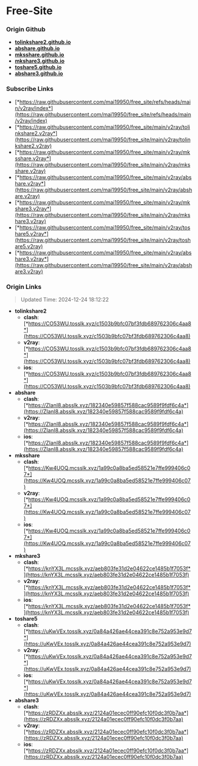 # Free-Site

### Origin Github

- [**tolinkshare2.github.io**](https://github.com/tolinkshare2/tolinkshare2.github.io)
- [**abshare.github.io**](https://github.com/abshare/abshare.github.io)
- [**mksshare.github.io**](https://github.com/mksshare/mksshare.github.io)
- [**mkshare3.github.io**](https://github.com/mkshare3/mkshare3.github.io)
- [**toshare5.github.io**](https://github.com/toshare5/toshare5.github.io)
- [**abshare3.github.io**](https://github.com/abshare3/abshare3.github.io)

### Subscribe Links

- [*https://raw.githubusercontent.com/mai19950/free_site/refs/heads/main/v2ray/index*](https://raw.githubusercontent.com/mai19950/free_site/refs/heads/main/v2ray/index)
- [*https://raw.githubusercontent.com/mai19950/free_site/main/v2ray/tolinkshare2.v2ray*](https://raw.githubusercontent.com/mai19950/free_site/main/v2ray/tolinkshare2.v2ray)
- [*https://raw.githubusercontent.com/mai19950/free_site/main/v2ray/mksshare.v2ray*](https://raw.githubusercontent.com/mai19950/free_site/main/v2ray/mksshare.v2ray)
- [*https://raw.githubusercontent.com/mai19950/free_site/main/v2ray/abshare.v2ray*](https://raw.githubusercontent.com/mai19950/free_site/main/v2ray/abshare.v2ray)
- [*https://raw.githubusercontent.com/mai19950/free_site/main/v2ray/mkshare3.v2ray*](https://raw.githubusercontent.com/mai19950/free_site/main/v2ray/mkshare3.v2ray)
- [*https://raw.githubusercontent.com/mai19950/free_site/main/v2ray/toshare5.v2ray*](https://raw.githubusercontent.com/mai19950/free_site/main/v2ray/toshare5.v2ray)
- [*https://raw.githubusercontent.com/mai19950/free_site/main/v2ray/abshare3.v2ray*](https://raw.githubusercontent.com/mai19950/free_site/main/v2ray/abshare3.v2ray)

### Origin Links

> Updated Time: 2024-12-24 18:12:22

- **tolinkshare2**
  - **clash**: [*https://CO53WU.tosslk.xyz/c1503b9bfc07bf3fdb689762306c4aa8*](https://CO53WU.tosslk.xyz/c1503b9bfc07bf3fdb689762306c4aa8)
  - **v2ray**: [*https://CO53WU.tosslk.xyz/c1503b9bfc07bf3fdb689762306c4aa8*](https://CO53WU.tosslk.xyz/c1503b9bfc07bf3fdb689762306c4aa8)
  - **ios**: [*https://CO53WU.tosslk.xyz/c1503b9bfc07bf3fdb689762306c4aa8*](https://CO53WU.tosslk.xyz/c1503b9bfc07bf3fdb689762306c4aa8)
- **abshare**
  - **clash**: [*https://ZIanI8.absslk.xyz/182340e59857f588cac9589f9fdf6c4a*](https://ZIanI8.absslk.xyz/182340e59857f588cac9589f9fdf6c4a)
  - **v2ray**: [*https://ZIanI8.absslk.xyz/182340e59857f588cac9589f9fdf6c4a*](https://ZIanI8.absslk.xyz/182340e59857f588cac9589f9fdf6c4a)
  - **ios**: [*https://ZIanI8.absslk.xyz/182340e59857f588cac9589f9fdf6c4a*](https://ZIanI8.absslk.xyz/182340e59857f588cac9589f9fdf6c4a)
- **mksshare**
  - **clash**: [*https://Kw4UOQ.mcsslk.xyz/1a99c0a8ba5ed58521e7ffe999406c07*](https://Kw4UOQ.mcsslk.xyz/1a99c0a8ba5ed58521e7ffe999406c07)
  - **v2ray**: [*https://Kw4UOQ.mcsslk.xyz/1a99c0a8ba5ed58521e7ffe999406c07*](https://Kw4UOQ.mcsslk.xyz/1a99c0a8ba5ed58521e7ffe999406c07)
  - **ios**: [*https://Kw4UOQ.mcsslk.xyz/1a99c0a8ba5ed58521e7ffe999406c07*](https://Kw4UOQ.mcsslk.xyz/1a99c0a8ba5ed58521e7ffe999406c07)
- **mkshare3**
  - **clash**: [*https://knYX3L.mcsslk.xyz/aeb803fe31d2e04622ce1485b1f7053f*](https://knYX3L.mcsslk.xyz/aeb803fe31d2e04622ce1485b1f7053f)
  - **v2ray**: [*https://knYX3L.mcsslk.xyz/aeb803fe31d2e04622ce1485b1f7053f*](https://knYX3L.mcsslk.xyz/aeb803fe31d2e04622ce1485b1f7053f)
  - **ios**: [*https://knYX3L.mcsslk.xyz/aeb803fe31d2e04622ce1485b1f7053f*](https://knYX3L.mcsslk.xyz/aeb803fe31d2e04622ce1485b1f7053f)
- **toshare5**
  - **clash**: [*https://uKwVEx.tosslk.xyz/0a84a426ae44cea391c8e752a953e9d7*](https://uKwVEx.tosslk.xyz/0a84a426ae44cea391c8e752a953e9d7)
  - **v2ray**: [*https://uKwVEx.tosslk.xyz/0a84a426ae44cea391c8e752a953e9d7*](https://uKwVEx.tosslk.xyz/0a84a426ae44cea391c8e752a953e9d7)
  - **ios**: [*https://uKwVEx.tosslk.xyz/0a84a426ae44cea391c8e752a953e9d7*](https://uKwVEx.tosslk.xyz/0a84a426ae44cea391c8e752a953e9d7)
- **abshare3**
  - **clash**: [*https://zRDZXx.absslk.xyz/2124a01ecec0ff90efc10f0dc3f0b7aa*](https://zRDZXx.absslk.xyz/2124a01ecec0ff90efc10f0dc3f0b7aa)
  - **v2ray**: [*https://zRDZXx.absslk.xyz/2124a01ecec0ff90efc10f0dc3f0b7aa*](https://zRDZXx.absslk.xyz/2124a01ecec0ff90efc10f0dc3f0b7aa)
  - **ios**: [*https://zRDZXx.absslk.xyz/2124a01ecec0ff90efc10f0dc3f0b7aa*](https://zRDZXx.absslk.xyz/2124a01ecec0ff90efc10f0dc3f0b7aa)
